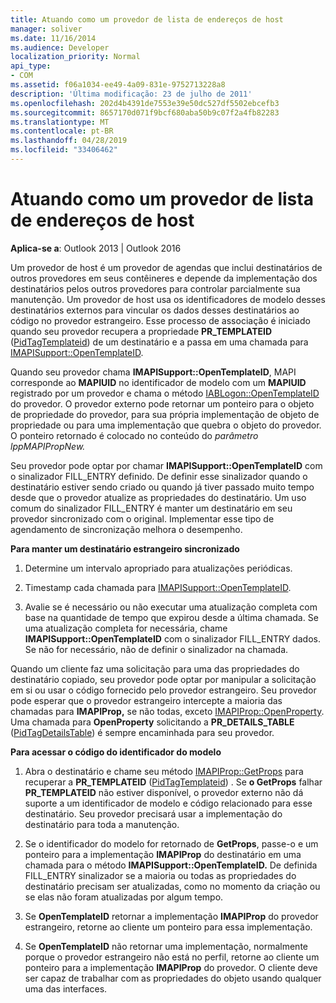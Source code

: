 ```yaml
---
title: Atuando como um provedor de lista de endereços de host
manager: soliver
ms.date: 11/16/2014
ms.audience: Developer
localization_priority: Normal
api_type:
- COM
ms.assetid: f06a1034-ee49-4a09-831e-9752713228a8
description: 'Última modificação: 23 de julho de 2011'
ms.openlocfilehash: 202d4b4391de7553e39e50dc527df5502ebcefb3
ms.sourcegitcommit: 8657170d071f9bcf680aba50b9c07f2a4fb82283
ms.translationtype: MT
ms.contentlocale: pt-BR
ms.lasthandoff: 04/28/2019
ms.locfileid: "33406462"
---
```

# <a name="acting-as-a-host-address-book-provider"></a>Atuando como um provedor de lista de endereços de host

  
  
**Aplica-se a**: Outlook 2013 | Outlook 2016 
  
Um provedor de host é um provedor de agendas que inclui destinatários de outros provedores em seus contêineres e depende da implementação dos destinatários pelos outros provedores para controlar parcialmente sua manutenção. Um provedor de host usa os identificadores de modelo desses destinatários externos para vincular os dados desses destinatários ao código no provedor estrangeiro. Esse processo de associação é iniciado quando seu provedor recupera a propriedade **PR_TEMPLATEID** ([PidTagTemplateid](pidtagtemplateid-canonical-property.md)) de um destinatário e a passa em uma chamada para [IMAPISupport::OpenTemplateID](imapisupport-opentemplateid.md). 
  
Quando seu provedor chama **IMAPISupport::OpenTemplateID**, MAPI corresponde ao **MAPIUID** no identificador de modelo com um **MAPIUID** registrado por um provedor e chama o método [IABLogon::OpenTemplateID](iablogon-opentemplateid.md) do provedor. O provedor externo pode retornar um ponteiro para o objeto de propriedade do provedor, para sua própria implementação de objeto de propriedade ou para uma implementação que quebra o objeto do provedor. O ponteiro retornado é colocado no conteúdo do _parâmetro lppMAPIPropNew._ 
  
Seu provedor pode optar por chamar **IMAPISupport::OpenTemplateID** com o sinalizador FILL_ENTRY definido. De definir esse sinalizador quando o destinatário estiver sendo criado ou quando já tiver passado muito tempo desde que o provedor atualize as propriedades do destinatário. Um uso comum do sinalizador FILL_ENTRY é manter um destinatário em seu provedor sincronizado com o original. Implementar esse tipo de agendamento de sincronização melhora o desempenho. 
  
 **Para manter um destinatário estrangeiro sincronizado**
  
1. Determine um intervalo apropriado para atualizações periódicas. 
    
2. Timestamp cada chamada para [IMAPISupport::OpenTemplateID](imapisupport-opentemplateid.md). 
    
3. Avalie se é necessário ou não executar uma atualização completa com base na quantidade de tempo que expirou desde a última chamada. Se uma atualização completa for necessária, chame **IMAPISupport::OpenTemplateID** com o sinalizador FILL_ENTRY dados. Se não for necessário, não de definir o sinalizador na chamada. 
    
Quando um cliente faz uma solicitação para uma das propriedades do destinatário copiado, seu provedor pode optar por manipular a solicitação em si ou usar o código fornecido pelo provedor estrangeiro. Seu provedor pode esperar que o provedor estrangeiro intercepte a maioria das chamadas para **IMAPIProp,** se não todas, exceto [IMAPIProp::OpenProperty](imapiprop-openproperty.md). Uma chamada para **OpenProperty** solicitando a **PR_DETAILS_TABLE** ([PidTagDetailsTable](pidtagdetailstable-canonical-property.md)) é sempre encaminhada para seu provedor.
  
 **Para acessar o código do identificador do modelo**
  
1. Abra o destinatário e chame seu método [IMAPIProp::GetProps](imapiprop-getprops.md) para recuperar a **PR_TEMPLATEID** ([PidTagTemplateid](pidtagtemplateid-canonical-property.md)) . Se **o GetProps** falhar **PR_TEMPLATEID** não estiver disponível, o provedor externo não dá suporte a um identificador de modelo e código relacionado para esse destinatário. Seu provedor precisará usar a implementação do destinatário para toda a manutenção. 
    
2. Se o identificador do modelo for retornado de **GetProps**, passe-o e um ponteiro para a implementação **IMAPIProp** do destinatário em uma chamada para o método **IMAPISupport::OpenTemplateID.** De definida FILL_ENTRY sinalizador se a maioria ou todas as propriedades do destinatário precisam ser atualizadas, como no momento da criação ou se elas não foram atualizadas por algum tempo. 
    
3. Se **OpenTemplateID** retornar a implementação **IMAPIProp** do provedor estrangeiro, retorne ao cliente um ponteiro para essa implementação. 
    
4. Se **OpenTemplateID** não retornar uma implementação, normalmente porque o provedor estrangeiro não está no perfil, retorne ao cliente um ponteiro para a implementação **IMAPIProp** do provedor. O cliente deve ser capaz de trabalhar com as propriedades do objeto usando qualquer uma das interfaces. 
    

